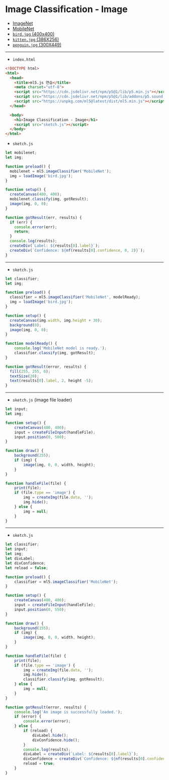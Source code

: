 # Image Classification - Image

- [ImageNet](https://www.image-net.org/)
- [MobileNet](https://github.com/tensorflow/tfjs-models/tree/master/mobilenet)
- [`bird.jpg` (400x400)](https://terabox.com/s/1YUYEqjWCRJCkzy9OZMW3xA)
- [`kitten.jpg` (386X256)](https://terabox.com/s/1pEWxQrrWqqPyYZprI1-Mvg)
- [`penguin.jpg` (300X449)](https://terabox.com/s/1ly_xkc6K2v_1-5JNeFDgbQ)

---

- `index.html`

```html
<!DOCTYPE html>
<html>
  <head>
    <title>ml5.js 연습</title>
    <meta charset="utf-8">
    <script src="https://cdn.jsdelivr.net/npm/p5@1/lib/p5.min.js"></script>
    <script src="https://cdn.jsdelivr.net/npm/p5@1/lib/addons/p5.sound.min.js"></script>
    <script src="https://unpkg.com/ml5@latest/dist/ml5.min.js"></script>
  </head>

  <body>
    <h1>Image Classification - Image</h1>
    <script src="sketch.js"></script>
  </body>
</html>
```

- `sketch.js` 

```javascript
let mobilenet;
let img;

function preload() {
  mobilenet = ml5.imageClassifier('MobileNet');
  img = loadImage('bird.jpg');
}

function setup() {
  createCanvas(400, 400);
  mobilenet.classify(img, gotResult);
  image(img, 0, 0);
}

function gotResult(err, results) {
  if (err) {
    console.error(err);
    return;
  } 
  console.log(results);
  createDiv(`Label: ${results[0].label}`);
  createDiv(`Confidence: ${nf(results[0].confidence, 0, 2)}`);
}
```

---

- `sketch.js` 

```javascript
let classifier;
let img;

function preload() {
  classifier = ml5.imageClassifier('MobileNet', modelReady);
  img = loadImage('bird.jpg');
}

function setup() {
  createCanvas(img.width, img.height + 30);
  background(0);
  image(img, 0, 0);
}

function modelReady() {
    console.log('MobileNet model is ready.');
    classifier.classify(img, gotResult);
}

function gotResult(error, results) {
  fill(255, 255, 0);
  textSize(20);
  text(results[0].label, 2, height -5);
}
```

---

- `sketch.js` (image file loader)

```javascript
let input;
let img;

function setup() {
    createCanvas(400, 400);
    input = createFileInput(handleFile);
    input.position(0, 500);
}

function draw() {
    background(255);
    if (img) {
        image(img, 0, 0, width, height);
    }
}

function handleFile(file) {
    print(file);
    if (file.type == 'image') {
        img = createImg(file.data, '');
        img.hide();
    } else {
        img = null;
    }
}
```

---

- `sketch.js`

```javascript
let classifier;
let input;
let img;
let divLabel;
let divConfidence;
let reload = false;

function preload() {
    classifier = ml5.imageClassifier('MobileNet');
}

function setup() {
    createCanvas(400, 400);
    input = createFileInput(handleFile);
    input.position(0, 550);
}

function draw() {
    background(155);
    if (img) {
        image(img, 0, 0, width, height);
    }
}

function handleFile(file) {
    print(file);
    if (file.type == 'image') {
        img = createImg(file.data, '');
        img.hide();
        classifier.classify(img, gotResult);
    } else {
        img = null;
    }
}

function gotResult(error, results) {
    console.log('An image is successfully loaded.');
    if (error) {
        console.error(error);
    } else {
        if (reload) {
            divLabel.hide();
            divConfidence.hide();
        }
        console.log(results);
        divLabel = createDiv(`Label: ${results[0].label}`);
        divConfidence = createDiv(`Confidence: ${nf(results[0].confidence, 0, 2)}`);
        reload = true;
    }
}
```

